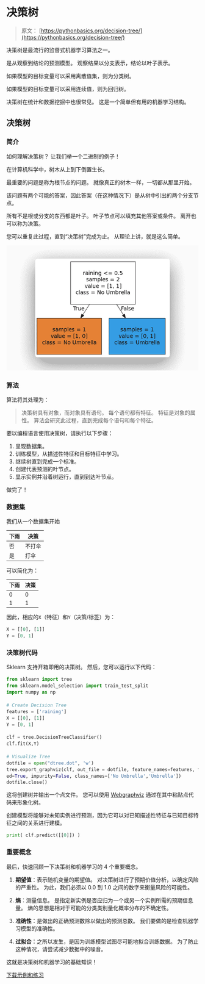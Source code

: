 # 决策树

> 原文： [https://pythonbasics.org/decision-tree/](https://pythonbasics.org/decision-tree/)

决策树是最流行的监督式机器学习算法之一。

是从观察到结论的预测模型。 观察结果以分支表示，结论以叶子表示。

如果模型的目标变量可以采用离散值集，则为分类树。

如果模型的目标变量可以采用连续值，则为回归树。



决策树在统计和数据挖掘中也很常见。 这是一个简单但有用的机器学习结构。

## 决策树

### 简介

如何理解决策树？ 让我们举一个二进制的例子！

在计算机科学中，树木从上到下倒置生长。

最重要的问题是称为根节点的问题。 就像真正的树木一样，一切都从那里开始。

该问题有两个可能的答案，因此答案（在这种情况下）是从树中引出的两个分支节点。

所有不是根或分支的东西都是叶子。 叶子节点可以填充其他答案或条件。 离开也可以称为决策。

您可以重复此过程，直到“决策树”完成为止。 从理论上讲，就是这么简单。

![decision tree](img/4d488a4b8ad3429ee4f4844eaee6eea9.jpg)

### 算法

算法将其处理为：

> 决策树具有对象，而对象具有语句。
> 每个语句都有特征。
> 特征是对象的属性。
> 算法会研究此过程，直到完成每个语句和每个特征。

要以编程语言使用决策树，请执行以下步骤：

1.  呈现数据集。
2.  训练模型，从描述性特征和目标特征中学习。
3.  继续树直到完成一个标准。
4.  创建代表预测的叶节点。
5.  显示实例并沿着树运行，直到到达叶节点。

做完了！

### 数据集

我们从一个数据集开始

| 下雨 | 决策 |
| --- | --- |
| 否 | 不打伞 |
| 是 | 打伞 |

可以简化为：

| 下雨 | 决策 |
| --- | --- |
| 0 | 0 |
| 1 | 1 |

因此，相应的`X`（特征）和`Y`（决策/标签）为：

```py
X = [[0], [1]]
Y = [0, 1]

```

### 决策树代码

Sklearn 支持开箱即用的决策树。
然后，您可以运行以下代码：

```py
from sklearn import tree
from sklearn.model_selection import train_test_split
import numpy as np

# Create Decision Tree
features = ['raining']
X = [[0], [1]]
Y = [0, 1]

clf = tree.DecisionTreeClassifier()
clf.fit(X,Y)

# Visualize Tree
dotfile = open("dtree.dot", 'w')
tree.export_graphviz(clf, out_file = dotfile, feature_names=features, filled=True, round\
ed=True, impurity=False, class_names=['No Umbrella','Umbrella'])
dotfile.close()

```

这将创建树并输出一个点文件。 您可以使用 [Webgraphviz](http://webgraphviz.com/) 通过在其中粘贴点代码来形象化树。

创建模型将能够对未知实例进行预测，因为它可以对已知描述性特征与已知目标特征之间的关系进行建模。

```py
print( clf.predict([[0]]) )

```

### 重要概念

最后，快速回顾一下决策树和机器学习的 4 个重要概念。

1.  **期望值**：表示随机变量的期望值。 对决策树进行了预期价值分析，以确定风险的严重性。 为此，我们必须以 0.0 到 1.0 之间的数字来衡量风险的可能性。

2.  **熵**：测量信息。 是指定新实例是否应归为一个或另一个实例所需的预期信息量。 熵的思想是相对于可能的分类类别量化概率分布的不确定性。

3.  **准确性**：是做出的正确预测数除以做出的预测总数。 我们要做的是检查机器学习模型的准确性。

4.  **过拟合**：之所以发生，是因为训练模型试图尽可能地拟合训练数据。 为了防止这种情况，请尝试减少数据中的噪音。

这就是决策树和机器学习的基础知识！

[下载示例和练习](https://gum.co/MnRYU)